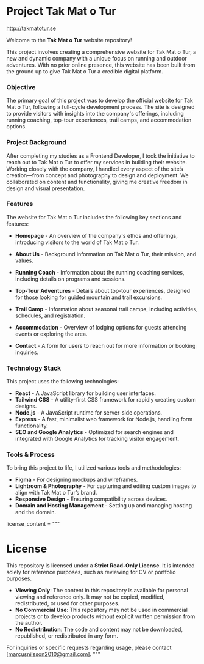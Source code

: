 # Project Tak Mat o Tur 
http://takmatotur.se

Welcome to the **Tak Mat o Tur** website repository!

This project involves creating a comprehensive website for Tak Mat o Tur, a new and dynamic company with a unique focus on running and outdoor adventures. With no prior online presence, this website has been built from the ground up to give Tak Mat o Tur a credible digital platform.

### Objective

The primary goal of this project was to develop the official website for Tak Mat o Tur, following a full-cycle development process. The site is designed to provide visitors with insights into the company's offerings, including running coaching, top-tour experiences, trail camps, and accommodation options.

### Project Background

After completing my studies as a Frontend Developer, I took the initiative to reach out to Tak Mat o Tur to offer my services in building their website. Working closely with the company, I handled every aspect of the site’s creation—from concept and photography to design and deployment. We collaborated on content and functionality, giving me creative freedom in design and visual presentation.

### Features

The website for Tak Mat o Tur includes the following key sections and features:

- **Homepage** - An overview of the company's ethos and offerings, introducing visitors to the world of Tak Mat o Tur.

- **About Us** - Background information on Tak Mat o Tur, their mission, and values.

- **Running Coach** - Information about the running coaching services, including details on programs and sessions.

- **Top-Tour Adventures** - Details about top-tour experiences, designed for those looking for guided mountain and trail excursions.

- **Trail Camp** - Information about seasonal trail camps, including activities, schedules, and registration.

- **Accommodation** - Overview of lodging options for guests attending events or exploring the area.

- **Contact** - A form for users to reach out for more information or booking inquiries.

### Technology Stack

This project uses the following technologies:

- **React** - A JavaScript library for building user interfaces.
- **Tailwind CSS** - A utility-first CSS framework for rapidly creating custom designs.
- **Node.js** - A JavaScript runtime for server-side operations.
- **Express** - A fast, minimalist web framework for Node.js, handling form functionality.
- **SEO and Google Analytics** - Optimized for search engines and integrated with Google Analytics for tracking visitor engagement.

### Tools & Process

To bring this project to life, I utilized various tools and methodologies:

- **Figma** - For designing mockups and wireframes.
- **Lightroom & Photography** - For capturing and editing custom images to align with Tak Mat o Tur’s brand.
- **Responsive Design** - Ensuring compatibility across devices.
- **Domain and Hosting Management** - Setting up and managing hosting and the domain.



license_content = """
# License

This repository is licensed under a **Strict Read-Only License**. It is intended solely for reference purposes, such as reviewing for CV or portfolio purposes.

- **Viewing Only**: The content in this repository is available for personal viewing and reference only. It may not be copied, modified, redistributed, or used for other purposes.
- **No Commercial Use**: This repository may not be used in commercial projects or to develop products without explicit written permission from the author.
- **No Redistribution**: The code and content may not be downloaded, republished, or redistributed in any form.

For inquiries or specific requests regarding usage, please contact [marcusnilsson2010@gmail.com].
"""
